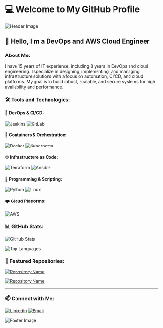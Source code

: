 # 💻 Welcome to My GitHub Profile

![Header Image](https://via.placeholder.com/1200x300.png?text=Welcome+to+My+GitHub+Profile)

## 👋 Hello, I’m a **DevOps and AWS Cloud Engineer**

### About Me:
I have 15 years of IT experience, including 8 years in DevOps and cloud engineering. I specialize in designing, implementing, and managing infrastructure solutions with a focus on automation, CI/CD, and cloud platforms. My goal is to build robust, scalable, and secure systems for high availability and performance.

### 🛠️ Tools and Technologies:

#### 🚀 DevOps & CI/CD:
![Jenkins](https://img.shields.io/badge/Jenkins-%232C5263.svg?style=for-the-badge&logo=Jenkins&logoColor=white)
![GitLab](https://img.shields.io/badge/GitLab-%23FCA121.svg?style=for-the-badge&logo=gitlab&logoColor=white)

#### 🐳 Containers & Orchestration:
![Docker](https://img.shields.io/badge/Docker-%232496ED.svg?style=for-the-badge&logo=docker&logoColor=white)
![Kubernetes](https://img.shields.io/badge/Kubernetes-%23326CE5.svg?style=for-the-badge&logo=kubernetes&logoColor=white)

#### ⚙️ Infrastructure as Code:
![Terraform](https://img.shields.io/badge/Terraform-%235835CC.svg?style=for-the-badge&logo=terraform&logoColor=white)
![Ansible](https://img.shields.io/badge/Ansible-%23EE0000.svg?style=for-the-badge&logo=ansible&logoColor=white)

#### 🐍 Programming & Scripting:
![Python](https://img.shields.io/badge/Python-%233776AB.svg?style=for-the-badge&logo=python&logoColor=white)
![Linux](https://img.shields.io/badge/Linux-%23FCC624.svg?style=for-the-badge&logo=linux&logoColor=black)

#### 🌩️ Cloud Platforms:
![AWS](https://img.shields.io/badge/AWS-%23232F3E.svg?style=for-the-badge&logo=amazon-aws&logoColor=white)

### 📊 GitHub Stats:

![GitHub Stats](https://github-readme-stats.vercel.app/api?username=yourusername&show_icons=true&theme=radical)

![Top Languages](https://github-readme-stats.vercel.app/api/top-langs/?username=yourusername&layout=compact&theme=radical)

### 📂 Featured Repositories:

[![Repository Name](https://img.shields.io/badge/Repository-Terraform_Automation-green?style=for-the-badge)](https://github.com/yourusername/repositoryname)

[![Repository Name](https://img.shields.io/badge/Repository-Cloud_Infrastructure-blue?style=for-the-badge)](https://github.com/yourusername/repositoryname)

---

### 📫 Connect with Me:

[![LinkedIn](https://img.shields.io/badge/LinkedIn-%230A66C2.svg?style=for-the-badge&logo=linkedin&logoColor=white)](https://www.linkedin.com/in/yourusername/)
[![Email](https://img.shields.io/badge/Email-%23D14836.svg?style=for-the-badge&logo=gmail&logoColor=white)](mailto:your.email@example.com)

![Footer Image](https://via.placeholder.com/1200x100.png?text=Happy+Coding+!)
